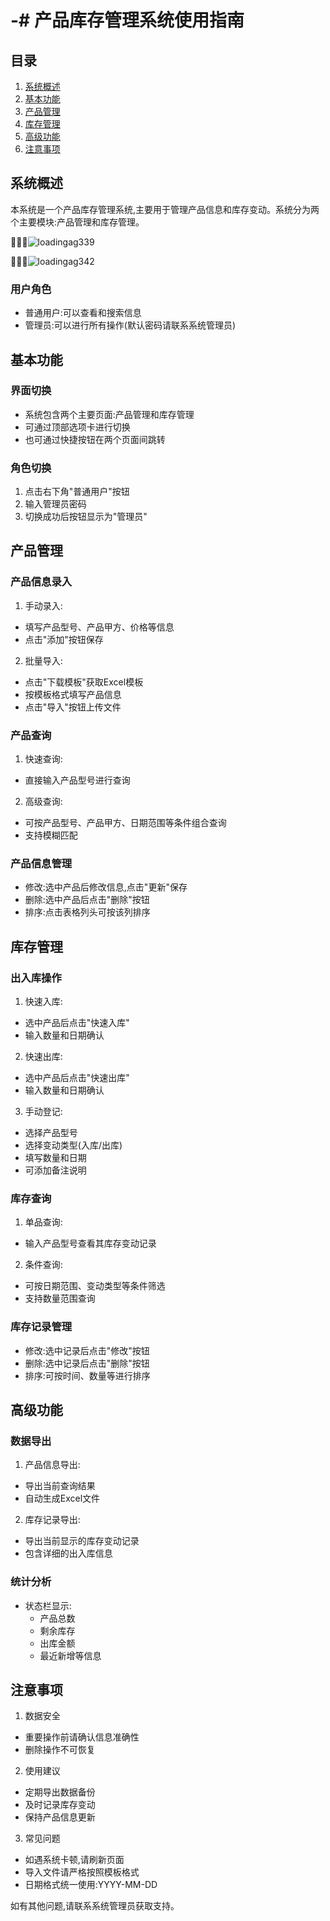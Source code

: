 # -# 产品库存管理系统使用指南

## 目录

1. [系统概述](#系统概述)
2. [基本功能](#基本功能)
3. [产品管理](#产品管理)
4. [库存管理](#库存管理)
5. [高级功能](#高级功能)
6. [注意事项](#注意事项)

## 系统概述

本系统是一个产品库存管理系统,主要用于管理产品信息和库存变动。系统分为两个主要模块:产品管理和库存管理。

![loadingag339](\docs\images\产品管理.jpg)                      

![loadingag342](\docs/images/库存变动.jpg)        

### 用户角色

* 普通用户:可以查看和搜索信息
* 管理员:可以进行所有操作(默认密码请联系系统管理员)

## 基本功能

### 界面切换

* 系统包含两个主要页面:产品管理和库存管理
* 可通过顶部选项卡进行切换
* 也可通过快捷按钮在两个页面间跳转

### 角色切换

1. 点击右下角"普通用户"按钮
2. 输入管理员密码
3. 切换成功后按钮显示为"管理员"

## 产品管理

### 产品信息录入

1. 手动录入:
  
  * 填写产品型号、产品甲方、价格等信息
  * 点击"添加"按钮保存
2. 批量导入:
  
  * 点击"下载模板"获取Excel模板
  * 按模板格式填写产品信息
  * 点击"导入"按钮上传文件

### 产品查询

1. 快速查询:
  
  * 直接输入产品型号进行查询
2. 高级查询:
  
  * 可按产品型号、产品甲方、日期范围等条件组合查询
  * 支持模糊匹配

### 产品信息管理

* 修改:选中产品后修改信息,点击"更新"保存
* 删除:选中产品后点击"删除"按钮
* 排序:点击表格列头可按该列排序

## 库存管理

### 出入库操作

1. 快速入库:
  
  * 选中产品后点击"快速入库"
  * 输入数量和日期确认
2. 快速出库:
  
  * 选中产品后点击"快速出库"
  * 输入数量和日期确认
3. 手动登记:
  
  * 选择产品型号
  * 选择变动类型(入库/出库)
  * 填写数量和日期
  * 可添加备注说明

### 库存查询

1. 单品查询:
  
  * 输入产品型号查看其库存变动记录
2. 条件查询:
  
  * 可按日期范围、变动类型等条件筛选
  * 支持数量范围查询

### 库存记录管理

* 修改:选中记录后点击"修改"按钮
* 删除:选中记录后点击"删除"按钮
* 排序:可按时间、数量等进行排序

## 高级功能

### 数据导出

1. 产品信息导出:
  
  * 导出当前查询结果
  * 自动生成Excel文件
2. 库存记录导出:
  
  * 导出当前显示的库存变动记录
  * 包含详细的出入库信息

### 统计分析

* 状态栏显示:
  * 产品总数
  * 剩余库存
  * 出库金额
  * 最近新增等信息

## 注意事项

1. 数据安全
  
  * 重要操作前请确认信息准确性
  * 删除操作不可恢复
2. 使用建议
  
  * 定期导出数据备份
  * 及时记录库存变动
  * 保持产品信息更新
3. 常见问题
  
  * 如遇系统卡顿,请刷新页面
  * 导入文件请严格按照模板格式
  * 日期格式统一使用:YYYY-MM-DD

如有其他问题,请联系系统管理员获取支持。
